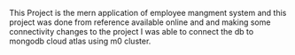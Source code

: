 This Project is the mern application of employee mangment system and this project was done from reference available online and and making some connectivity changes to the project I was able to connect the db to mongodb cloud atlas using m0 cluster.
